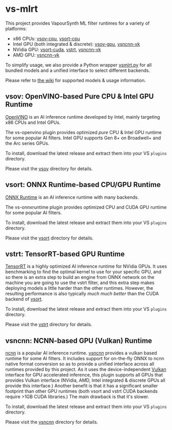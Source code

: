 # vs-mlrt

This project provides VapourSynth ML filter runtimes for a variety of platforms:
 - x86 CPUs: [vsov-cpu](#vsov-openvino-based-pure-cpu--intel-gpu-runtime), [vsort-cpu](#vsort-onnx-runtime-based-cpugpu-runtime)
 - Intel GPU (both integrated & discrete): [vsov-gpu](#vsov-openvino-based-pure-cpu--intel-gpu-runtime), [vsncnn-vk](#vsncnn-ncnn-based-gpu-vulkan-runtime)
 - NVidia GPU: [vsort-cuda](#vsort-onnx-runtime-based-cpugpu-runtime), [vstrt](#vstrt-tensorrt-based-gpu-runtime), [vsncnn-vk](#vsncnn-ncnn-based-gpu-vulkan-runtime)
 - AMD GPU: [vsncnn-vk](#vsncnn-ncnn-based-gpu-vulkan-runtime)

To simplify usage, we also provide a Python wrapper [vsmlrt.py](https://github.com/AmusementClub/vs-mlrt/blob/master/scripts/vsmlrt.py)
for all bundled models and a unified interface to select different backends.

Please refer to [the wiki](https://github.com/AmusementClub/vs-mlrt/wiki) for supported models & usage information.

## vsov: OpenVINO-based Pure CPU & Intel GPU Runtime

[OpenVINO](https://docs.openvino.ai/latest/index.html) is an AI inference runtime developed
by Intel, mainly targeting x86 CPUs and Intel GPUs.

The vs-openvino plugin provides optimized *pure* CPU & Intel GPU runtime for some popular AI filters.
Intel GPU supports Gen 8+ on Broadwell+ and the Arc series GPUs.

To install, download the latest release and extract them into your VS `plugins` directory.

Please visit the [vsov](vsov) directory for details.

## vsort: ONNX Runtime-based CPU/GPU Runtime

[ONNX Runtime](https://onnxruntime.ai/) is an AI inference runtime with many backends.

The vs-onnxruntime plugin provides optimized CPU and CUDA GPU runtime for some popular AI filters.

To install, download the latest release and extract them into your VS `plugins` directory.

Please visit the [vsort](vsort) directory for details.

## vstrt: TensorRT-based GPU Runtime

[TensorRT](https://developer.nvidia.com/tensorrt) is a highly optimized AI inference runtime
for NVidia GPUs. It uses benchmarking to find the optimal kernel to use for your specific
GPU, and so there is an extra step to build an engine from ONNX network on the machine
you are going to use the vstrt filter, and this extra step makes deploying models a little
harder than the other runtimes. However, the resulting performance is also typically
*much much better* than the CUDA backend of [vsort](vsort).

To install, download the latest release and extract them into your VS `plugins` directory.

Please visit the [vstrt](vstrt) directory for details.

## vsncnn: NCNN-based GPU (Vulkan) Runtime

[ncnn](https://github.com/Tencent/ncnn) is a popular AI inference runtime. [vsncnn](vsncnn)
provides a vulkan based runtime for some AI filters. It includes support for on-the-fly
ONNX to ncnn native format conversion so as to provide a unified interface across all
runtimes provided by this project. As it uses the device-independent
[Vulkan](https://en.wikipedia.org/wiki/Vulkan) interface for GPU accelerated inference,
this plugin supports all GPUs that provides Vulkan interface (NVidia, AMD, Intel integrated &
discrete GPUs all provide this interface.) Another benefit is that it has a significant
smaller footprint than other GPU runtimes (both vsort and vstrt CUDA backends require >1GB
CUDA libraries.) The main drawback is that it's slower.

To install, download the latest release and extract them into your VS `plugins` directory.

Please visit the [vsncnn](vsncnn) directory for details.
